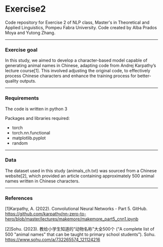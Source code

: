 # Exercise2
Code repository for Exercise 2 of NLP class, Master's in Theoretical and Applied Linguistics, Pompeu Fabra University.
Code created by Alba Prados Moya and Yutong Zhang.

*** 
### Exercise goal
In this study, we aimed to develop a character-based model capable of generating animal names in Chinese, adapting code from Andrej Karpathy’s lecture course[1]. This involved adjusting the original code, to effectively process Chinese characters and enhance the training process for better-quality outputs.

*** 
### Requirements
The code is written in python 3

Packages and libraries required:
  * torch
  * torch.nn.functional
  * matplotlib.pyplot
  * random
  
***

### Data

The dataset used in this study (animals_ch.txt) was sourced from a Chinese website[2], which provided an article containing approximately 500 animal names written in Chinese characters.

***

### References

[1]Karpathy, A. (2022). Convolutional Neural Networks - Part 5. GitHub. https://github.com/karpathy/nn-zero-to-hero/blob/master/lectures/makemore/makemore_part5_cnn1.ipynb

[2]Sohu. (2023). 教给小学生知道的“动物名称”大全500个 (“A complete list of 500 "animal names" that can be taught to primary school students”). Sohu. https://www.sohu.com/a/732265574_121124216
